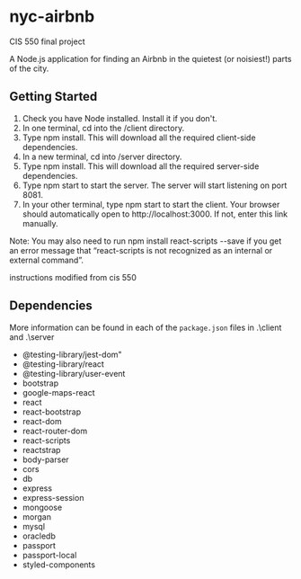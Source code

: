 # nyc-airbnb
CIS 550 final project

A Node.js application for finding an Airbnb in the quietest (or noisiest!) parts of the city.

## Getting Started

1) Check you have Node installed. Install it if you don't.
2) In one terminal, cd into the /client directory.
3) Type npm install. This will download all the required client-side dependencies. 
4) In a new terminal, cd into /server directory.
5) Type npm install. This will download all the required server-side dependencies.
6) Type npm start to start the server. The server will start listening on port 8081.
7) In your other terminal, type npm start to start the client.
   Your browser should automatically open to http://localhost:3000. If not, enter this link manually.

Note: You may also need to run npm install react-scripts --save if you get an error message that “react-scripts is not recognized as an internal or external command”.

instructions modified from cis 550

## Dependencies

More information can be found in each of the `package.json` files in .\client and .\server

- @testing-library/jest-dom"
- @testing-library/react
- @testing-library/user-event
- bootstrap
- google-maps-react
- react
- react-bootstrap
- react-dom
- react-router-dom
- react-scripts
- reactstrap
- body-parser
- cors
- db
- express
- express-session
- mongoose
- morgan
- mysql
- oracledb
- passport
- passport-local
- styled-components
